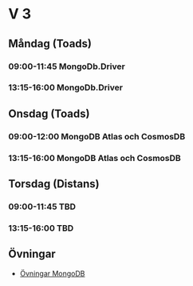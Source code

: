 # V 3

## Måndag (Toads)
### 09:00-11:45 MongoDb.Driver
### 13:15-16:00 MongoDb.Driver
## Onsdag (Toads)
### 09:00-12:00 MongoDB Atlas och CosmosDB
### 13:15-16:00 MongoDB Atlas och CosmosDB
## Torsdag (Distans)
### 09:00-11:45 TBD
### 13:15-16:00 TBD

## Övningar
* [Övningar MongoDB](./%C3%96vningarMongoDB.md)
